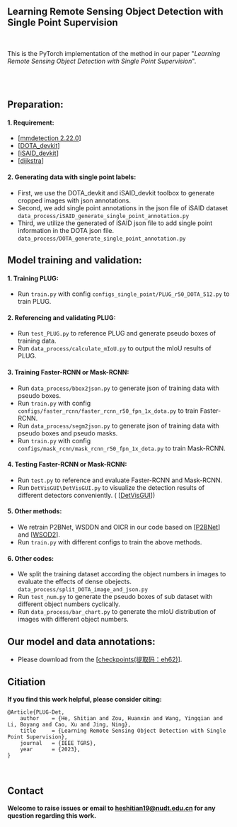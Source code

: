 ## Learning Remote Sensing Object Detection with Single Point Supervision
<br>

This is the PyTorch implementation of the method in our paper "*Learning Remote Sensing Object Detection with Single Point Supervision*".
<!-- [[project](https://yingqianwang.github.io/LF-DAnet/)], [[paper](https://arxiv.org/pdf/2206.06214.pdf)]. -->
<br>

<br>

## Preparation:

#### 1. Requirement:
* [[mmdetection 2.22.0](https://github.com/open-mmlab/mmdetection)]
* [[DOTA_devkit](https://github.com/CAPTAIN-WHU/DOTA_devkit)]
* [[iSAID_devkit](https://github.com/CAPTAIN-WHU/iSAID_Devkit)]
* [[dijkstra](https://github.com/BraveGroup/PSPS)]

#### 2. Generating data with single point labels:
* First, we use the DOTA_devkit and iSAID_devkit toolbox to generate cropped images with json annotations.
* Second, we add single point annotations in the json file of iSAID dataset 
 `data_process/iSAID_generate_single_point_annotation.py`
* Third, we utilize the generated of iSAID json file to add single point information in the DOTA json file.
 `data_process/DOTA_generate_single_point_annotation.py`
## Model training and validation:
#### 1. Training PLUG:
* Run `train.py` with config `configs_single_point/PLUG_r50_DOTA_512.py` to train PLUG.
#### 2. Referencing and validating PLUG:
* Run `test_PLUG.py` to reference PLUG and generate pseudo boxes of training data.
* Run `data_process/calculate_mIoU.py` to output the mIoU results of PLUG.
#### 3. Training Faster-RCNN or Mask-RCNN:
* Run `data_process/bbox2json.py` to generate json of training data with pseudo boxes.
* Run `train.py` with config `configs/faster_rcnn/faster_rcnn_r50_fpn_1x_dota.py` to train Faster-RCNN.
* Run `data_process/segm2json.py` to generate json of training data with pseudo boxes and pseudo masks.
* Run `train.py` with config `configs/mask_rcnn/mask_rcnn_r50_fpn_1x_dota.py` to train Mask-RCNN.
#### 4. Testing Faster-RCNN or Mask-RCNN:
* Run `test.py` to reference and evaluate Faster-RCNN and Mask-RCNN.
* Run `DetVisGUI\DetVisGUI.py` to visualize the detection results of different detectors conveniently. ( [[DetVisGUI](https://github.com/Chien-Hung/DetVisGUI)])
#### 5. Other methods:
* We retrain P2BNet, WSDDN and OICR in our code based on [[P2BNet](https://github.com/ucas-vg/P2BNet)] and [[WSOD2](https://github.com/researchmm/WSOD2)]. 
* Run `train.py` with different configs to train the above methods.
#### 6. Other codes:
* We split the training dataset according the object numbers in images to evaluate the effects of dense obejects.
 `data_process/split_DOTA_image_and_json.py`
* Run `test_num.py` to generate the pseudo boxes of sub dataset with different object numbers cyclically. 
* Run `data_process/bar_chart.py` to generate the mIoU distribution of images with different object numbers.
## Our model and data annotations:
* Please download from the [[checkpoints(提取码：eh62)](https://pan.baidu.com/s/1yonTazs25aTLnwIkU_mOMw?pwd=eh62)].
<!-- * [Baidu Drive](https:) (key:). -->

## Citiation
**If you find this work helpful, please consider citing:**
```
@Article{PLUG-Det,
    author    = {He, Shitian and Zou, Huanxin and Wang, Yingqian and Li, Boyang and Cao, Xu and Jing, Ning},
    title     = {Learning Remote Sensing Object Detection with Single Point Supervision},
    journal   = {IEEE TGRS}, 
    year      = {2023},   
}
```
<br>

## Contact
**Welcome to raise issues or email to heshitian19@nudt.edu.cn for any question regarding this work.**
<!-- 
<details> 
<summary>statistics</summary>

![visitors](https://visitor-badge.glitch.me/badge?page_id=YingqianWang/LF-DAnet)

</details>  -->

